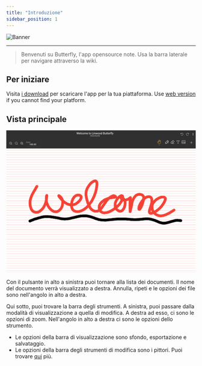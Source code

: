 ```yaml
---
title: "Introduzione"
sidebar_position: 1
---
```


![Banner](/img/banner.png)

---

> Benvenuti su Butterfly, l'app opensource note. Usa la barra laterale per navigare attraverso la wiki.

## Per iniziare

Visita [i download](/downloads) per scaricare l'app per la tua piattaforma. Use [web version](https://web.butterfly.linwood.dev) if you cannot find your platform.

## Vista principale

![Vista principale](main.png)

Con il pulsante in alto a sinistra puoi tornare alla lista dei documenti. Il nome del documento verrà visualizzato a destra. Annulla, ripeti e le opzioni dei file sono nell'angolo in alto a destra.

Qui sotto, puoi trovare la barra degli strumenti. A sinistra, puoi passare dalla modalità di visualizzazione a quella di modifica. A destra ad esso, ci sono le opzioni di zoom. Nell'angolo in alto a destra ci sono le opzioni dello strumento.

- Le opzioni della barra di visualizzazione sono sfondo, esportazione e salvataggio.
- Le opzioni della barra degli strumenti di modifica sono i pittori. Puoi trovare [qui](background) più.
